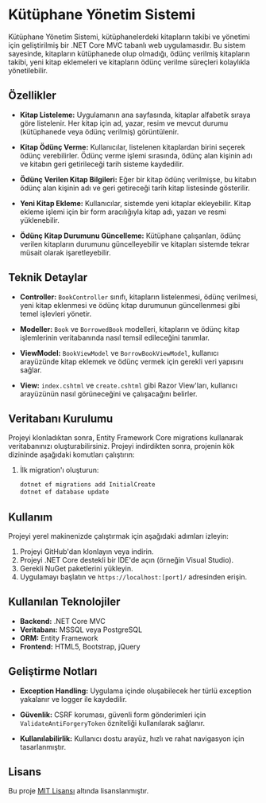 # Kütüphane Yönetim Sistemi

Kütüphane Yönetim Sistemi, kütüphanelerdeki kitapların takibi ve yönetimi için geliştirilmiş bir .NET Core MVC tabanlı web uygulamasıdır. Bu sistem sayesinde, kitapların kütüphanede olup olmadığı, ödünç verilmiş kitapların takibi, yeni kitap eklemeleri ve kitapların ödünç verilme süreçleri kolaylıkla yönetilebilir.

## Özellikler

- **Kitap Listeleme:** Uygulamanın ana sayfasında, kitaplar alfabetik sıraya göre listelenir. Her kitap için ad, yazar, resim ve mevcut durumu (kütüphanede veya ödünç verilmiş) görüntülenir.
  
- **Kitap Ödünç Verme:** Kullanıcılar, listelenen kitaplardan birini seçerek ödünç verebilirler. Ödünç verme işlemi sırasında, ödünç alan kişinin adı ve kitabın geri getirileceği tarih sisteme kaydedilir.

- **Ödünç Verilen Kitap Bilgileri:** Eğer bir kitap ödünç verilmişse, bu kitabın ödünç alan kişinin adı ve geri getireceği tarih kitap listesinde gösterilir.

- **Yeni Kitap Ekleme:** Kullanıcılar, sistemde yeni kitaplar ekleyebilir. Kitap ekleme işlemi için bir form aracılığıyla kitap adı, yazarı ve resmi yüklenebilir.

- **Ödünç Kitap Durumunu Güncelleme:** Kütüphane çalışanları, ödünç verilen kitapların durumunu güncelleyebilir ve kitapları sistemde tekrar müsait olarak işaretleyebilir.

## Teknik Detaylar

- **Controller:** `BookController` sınıfı, kitapların listelenmesi, ödünç verilmesi, yeni kitap eklenmesi ve ödünç kitap durumunun güncellenmesi gibi temel işlevleri yönetir.

- **Modeller:** `Book` ve `BorrowedBook` modelleri, kitapların ve ödünç kitap işlemlerinin veritabanında nasıl temsil edileceğini tanımlar.

- **ViewModel:** `BookViewModel` ve `BorrowBookViewModel`, kullanıcı arayüzünde kitap eklemek ve ödünç vermek için gerekli veri yapısını sağlar.

- **View:** `index.cshtml` ve `create.cshtml` gibi Razor View'ları, kullanıcı arayüzünün nasıl görüneceğini ve çalışacağını belirler.
  
## Veritabanı Kurulumu

Projeyi klonladıktan sonra, Entity Framework Core migrations kullanarak veritabanınızı oluşturabilirsiniz. Projeyi indirdikten sonra, projenin kök dizininde aşağıdaki komutları çalıştırın:

1. İlk migration'ı oluşturun:
   ```bash
   dotnet ef migrations add InitialCreate
   dotnet ef database update
## Kullanım

Projeyi yerel makinenizde çalıştırmak için aşağıdaki adımları izleyin:

1. Projeyi GitHub'dan klonlayın veya indirin.
2. Projeyi .NET Core destekli bir IDE'de açın (örneğin Visual Studio).
3. Gerekli NuGet paketlerini yükleyin.
4. Uygulamayı başlatın ve `https://localhost:[port]/` adresinden erişin.

## Kullanılan Teknolojiler

- **Backend:** .NET Core MVC
- **Veritabanı:** MSSQL veya PostgreSQL
- **ORM:** Entity Framework
- **Frontend:** HTML5, Bootstrap, jQuery

## Geliştirme Notları

- **Exception Handling:** Uygulama içinde oluşabilecek her türlü exception yakalanır ve logger ile kaydedilir.

- **Güvenlik:** CSRF koruması, güvenli form gönderimleri için `ValidateAntiForgeryToken` özniteliği kullanılarak sağlanır.

- **Kullanılabilirlik:** Kullanıcı dostu arayüz, hızlı ve rahat navigasyon için tasarlanmıştır.

## Lisans

Bu proje [MIT Lisansı](LICENSE) altında lisanslanmıştır.
